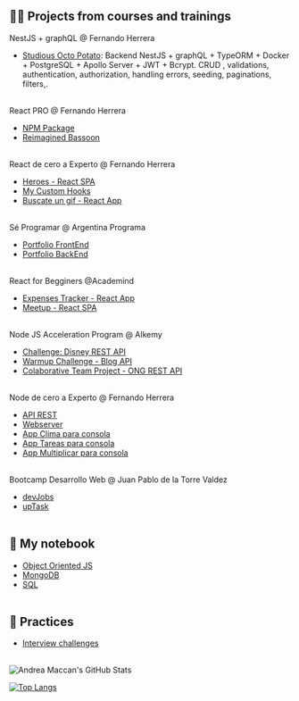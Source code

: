 ## 👩‍💻 Projects from courses and trainings

NestJS + graphQL @ Fernando Herrera
- [Studious Octo Potato](https://github.com/acmaccan/studious-octo-potato): Backend NestJS + graphQL + TypeORM + Docker + PostgreSQL + Apollo Server + JWT + Bcrypt. CRUD , validations, authentication, authorization, handling errors, seeding, paginations, filters,.
  <br/><br/>

React PRO @ Fernando Herrera
- [NPM Package](https://github.com/acmaccan/acmaccan-product-card)
- [Reimagined Bassoon](https://github.com/acmaccan/reimagined-bassoon)
  <br/><br/>

React de cero a Experto @ Fernando Herrera
- [Heroes - React SPA](https://github.com/acmaccan/heroesApp)
- [My Custom Hooks](https://github.com/acmaccan/myCustomHooks)
- [Buscate un gif - React App](https://github.com/acmaccan/buscateungif)
  <br/><br/>

Sé Programar @ Argentina Programa
- [Portfolio FrontEnd](https://github.com/acmaccan/portfolio-FrontEnd)
- [Portfolio BackEnd](https://github.com/acmaccan/portfolio-BackEnd)
  <br/><br/>

React for Begginers @Academind
- [Expenses Tracker - React App](https://github.com/acmaccan/react-expense-app)
- [Meetup - React SPA](https://github.com/acmaccan/academind-meetup-react)
  <br/><br/>

Node JS Acceleration Program @ Alkemy
- [Challenge: Disney REST API](https://github.com/acmaccan/alkemy-node-challenge)
- [Warmup Challenge - Blog API](https://github.com/acmaccan/alkemy-warmup-challenge)
- [Colaborative Team Project - ONG REST API](https://github.com/acmaccan/OT107-Server)
  <br/><br/>

Node de cero a Experto @ Fernando Herrera
- [API REST](https://github.com/acmaccan/restserver-node-express-dotenv)
- [Webserver](https://github.com/acmaccan/webserver-node-express-hbs-dotenv)
- [App Clima para consola](https://github.com/acmaccan/app-clima)
- [App Tareas para consola](https://github.com/acmaccan/app-tareas)
- [App Multiplicar para consola](https://github.com/acmaccan/app-multiplicar)
  <br/><br/>

Bootcamp Desarrollo Web @ Juan Pablo de la Torre Valdez
- [devJobs](https://github.com/acmaccan/devJobs)
- [upTask](https://github.com/acmaccan/upTask)
  <br/><br/>

## 📓 My notebook
- [Object Oriented JS](https://github.com/acmaccan/object-oriented-js)
- [MongoDB](https://github.com/acmaccan/mongoDB-University-M001-mongoDB-basics)
- [SQL](https://github.com/acmaccan/alkemy-SQL-I)
  <br/><br/>

## 🧪 Practices
- [Interview challenges](https://github.com/acmaccan/interview-challenges)
  <br/><br/>

![Andrea Maccan's GitHub Stats](https://github-readme-stats.vercel.app/api?username=acmaccan&show_icons=true&theme=nightowl)

[![Top Langs](https://github-readme-stats.vercel.app/api/top-langs/?username=acmaccan&theme=nightowl&layout=compact&hide=html,css,handlebars,pug,scss)](https://github.com/acmaccan/github-readme-stats)
